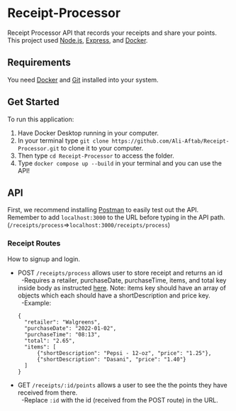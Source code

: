 # Receipt-Processor

Receipt Processor API that records your receipts and share your points. This project used [Node.js][node], [Express][express], and [Docker][docker].

## Requirements

You need [Docker][docker] and [Git][git] installed into your system.

## Get Started

To run this application:

1.  Have Docker Desktop running in your computer.
2.  In your terminal type `git clone https://github.com/Ali-Aftab/Receipt-Processor.git` to clone it to your computer.
3.  Then type `cd Receipt-Processor` to access the folder.
4.  Type `docker compose up --build` in your terminal and you can use the API!

## API

First, we recommend installing [Postman](https://www.postman.com/) to easily test out the API. Remember to add `localhost:3000` to the URL before typing in the API path. (`/receipts/process`=>`localhost:3000/receipts/process`)

### Receipt Routes

How to signup and login.

- POST `/receipts/process` allows user to store receipt and returns an id <br/>
  &nbsp;&nbsp;-Requires a retailer, purchaseDate, purchaseTime, items, and total key inside body as instructed [here](https://github.com/fetch-rewards/receipt-processor-challenge/blob/main/README.md#examples). Note: items key should have an array of objects which each should have a shortDescription and price key.<br/>
  &nbsp;&nbsp;-Example:

  ```
  {
    "retailer": "Walgreens",
    "purchaseDate": "2022-01-02",
    "purchaseTime": "08:13",
    "total": "2.65",
    "items": [
        {"shortDescription": "Pepsi - 12-oz", "price": "1.25"},
        {"shortDescription": "Dasani", "price": "1.40"}
    ]
  }
  ```

- GET `/receipts/:id/points` allows a user to see the the points they have received from there.<br/>
  &nbsp;&nbsp;-Replace `:id` with the id (received from the POST route) in the URL. <br/> <br/>

[express]: https://expressjs.com/
[docker]: https://docker.com/
[node]: https://nodejs.org/
[git]: https://git-scm.com/

